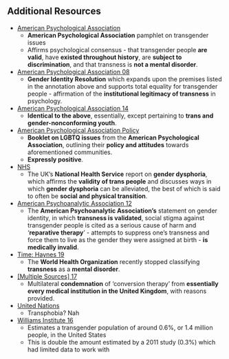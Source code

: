 ## Additional Resources

*   [American Psychological Association](https://www.apa.org/topics/lgbt/transgender)
    *   **American Psychological Association** pamphlet on transgender issues
    *   Affirms psychological consensus - that transgender people **are valid**, have **existed throughout history**, are **subject to discrimination**, and that transness is **not a mental disorder**.
*   [American Psychological Association 08](https://www.apa.org/about/policy/resolution-gender-identity.pdf)
    *   **Gender Identity Resolution** which expands upon the premises listed in the annotation above and supports total equality for transgender people - affirmation of the **institutional legitimacy of transness** in psychology.
*   [American Psychological Association 14](https://www.apa.org/about/policy/orientation-diversity)
    *   **Identical to the above**, essentially, except pertaining to **trans and gender-nonconforming youth**.
*   [American Psychological Association Policy](https://www.apa.org/about/policy/booklet.pdf)
    *   **Booklet on LGBTQ issues** from the **American Psychological Association**, outlining their **policy and attitudes** towards aforementioned communities.
    *   **Expressly positive**.
*   [NHS](https://www.nhs.uk/conditions/gender-dysphoria/)
    *   The UK’s **National Health Service** report on **gender dysphoria**, which affirms the **validity of trans people** and discusses ways in which **gender dysphoria** can be alleviated, the best of which is said to often be **social and physical transition**.
*   [American Psychoanalytic Association 12](http://www.apsa.org/content/2012-position-statement-attempts-change-sexual-orientation-gender-identity-or-gender)
    *   The **American Psychoanalytic Association’s** statement on gender identity, in which **transness is validated**, social stigma against transgender people is cited as a serious cause of harm and ‘**reparative therapy**’ - attempts to suppress one’s transness and force them to live as the gender they were assigned at birth - **is medically invalid**.
*   [Time: Haynes 19](https://time.com/5596845/world-health-organization-transgender-identity/)
    *   The **World Health Organization** recently stopped classifying **transness** as a **mental disorder**.
*   [[Multiple Sources] 17](https://www.babcp.com/files/About/Press/Memorandum-of-Understanding-on-Conversion-Therapy-in-the-UK.pdf)
    *   Multilateral **condemnation** of ‘conversion therapy’ from **essentially every medical institution in the United Kingdom**, with reasons provided.
*   [United Nations](https://www.unfe.org/about/)
    *   Transphobia? Nah
*   [Williams Institute 16](https://williamsinstitute.law.ucla.edu/wp-content/uploads/Trans-Adults-US-Aug-2016.pdf)
    *   Estimates a transgender population of around 0.6%, or 1.4 million people, in the United States
    *   This is double the amount estimated by a 2011 study (0.3%) which had limited data to work with
